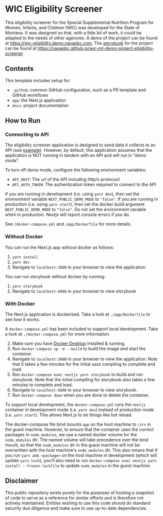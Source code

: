 # WIC Eligibility Screener

This eligibility screener for the Special Supplemental Nutrition Program for Women, Infants, and Children (WIC) was developed for the State of Montana. It was designed so that, with a little bit of work, it could be adapted to the needs of other agencies. A demo of the project can be found at https://wic-eligibility.demo.navapbc.com. The [storybook](https://storybook.js.org) for the project can be found at https://navapbc.github.io/wic-mt-demo-project-eligibility-screener.

## Contents

This template includes setup for:

- `.github`: common GitHub configuration, such as a PR template and GitHub workflows
- `app`: the Next.js application
- `docs`: project documentation

## How to Run

### Connecting to API

The eligibility screener application is designed to send data it collects to an API (see [example](https://github.com/navapbc/wic-mt-demo-project-mock-api)). However, by default, this application assumes that the application is NOT running in tandem with an API and will run in "demo mode".

To turn off demo mode, configure the following environment variables:

- `API_HOST`: The url of the API including http/s protocool
- `API_AUTH_TOKEN`: The authentication token required to connect to the API

If you are running in development (i.e. using `yarn dev`), then set the environment variable `NEXT_PUBLIC_DEMO_MODE` to `"false"`.
If you are running in production (i.e. using `yarn start`), then set the docker build argument `NEXT_PUBLIC_DEMO_MODE` to `"false"`. Do not set the environment variable when in production. Nextjs will report console errors if you do.

See `/docker-compose.yml` and `/app/Dockerfile` for more details.

### Without Docker

You can run the Next.js app without docker as follows:

1. `yarn install`
2. `yarn dev`
3. Navigate to `localhost:3000` in your browser to view the application

You can run storybook without docker by running:

1. `yarn storybook`
2. Navigate to `localhost:6006` in your browser to view storybook

### With Docker

The Next.js application is dockerized. Take a look at `./app/Dockerfile` to see how it works.

A `docker-compose.yml` has been included to support local development. Take a look at `./docker-compose.yml` for more information.

2. Make sure you have [Docker Desktop](https://www.docker.com/products/docker-desktop) installed & running.
3. Run `docker-compose up -d --build` to build the image and start the container.
4. Navigate to `localhost:3000` in your browser to view the application. Note that it takes a few minutes for the initial sass compiling to complete and load.
5. Run `docker-compose exec nextjs yarn storybook` to build and run storybook. Note that the initial compiling for storybook also takes a few minutes to complete and load.
5. Navigate to `localhost:6006` in your browser to view storybook.
6. Run `docker-compose down` when you are done to delete the container.

To support local development, the `docker-compose.yml` runs the `nextjs` container in development mode (i.e. `yarn dev`) instead of production mode (i.e. `yarn start`). This allows Next.js to do things like hot reload.

The docker-compose file bind mounts `app` on the host machine to `/srv` in the guest machine. However, to ensure that the container uses the correct packages in `node_modules`, we use a named docker volume for the `node_modules` dir. The named volume will take precedence over the bind mount, so that the `node_modules` dir in the guest machine will not be overwritten with the host machine's `node_modules` dir. This also means that if you run `yarn add <package>` on the host machine in development (which will update `yarn.lock`), you'll also need to run `docker-compose exec nextjs yarn install --frozen-lockfile` to update `node_modules` in the guest machine.

## Disclaimer
This public repository exists purely for the purposes of hosting a snapshot of code to serve as a reference for similar efforts and is therefore not actively maintained. Entities wishing to use this code should do standard security due diligence and make sure to use up-to-date dependencies.

